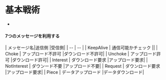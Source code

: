 # 基本戦術
* 


#### 7つのメッセージを利用する

| メッセージ名|送信側 |受信側|
| -- | -- |
| KeepAlive | 通信可能かチェック ||
| Choke | アップロード不許可 |ダウンロード不許可|
| Unchoke | アップロード許可 |ダウンロード許可|
| Interest | ダウンロード要求 |アップロード要求|
| NotInterest | ダウンード不要 |アップロード不要|
| Request | ダウンロード要求 |アップロード要求|
| Piece | データアップロード |データダウンロード|


#### 




